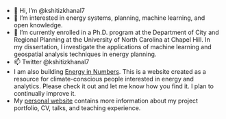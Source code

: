 - 👋 Hi, I’m @kshitizkhanal7
- 👀 I’m interested in energy systems, planning, machine learning, and open knowledge.
- 🌱 I’m currently enrolled in a Ph.D. program at the Department of City and Regional Planning at the University of North Carolina at Chapel Hill. In my dissertation, I investigate the applications of machine learning and geospatial analysis techniques in energy planning.
- 📫 Twitter @kshitizkhanal7
- I am also building [Energy in Numbers](https://energyinnumbers.com/). This is a website created as a resource for climate-conscious people interested in energy and analytics. Please check it out and let me know how you find it. I plan to continually improve it.
- My [personal website](https://kshitizkhanal.com) contains more information about my project portfolio, CV, talks, and teaching experience.  


<!---
kshitizkhanal7/kshitizkhanal7 is a ✨ special ✨ repository because its `README.md` (this file) appears on your GitHub profile.
You can click the Preview link to take a look at your changes.
--->

